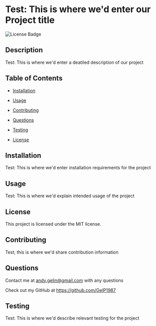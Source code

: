 # Test: This is where we'd enter our Project title
  ![License Badge](https://img.shields.io/badge/License-MIT-blueviolet)
  
  ## Description
  
  Test: This is where we'd enter a deatiled description of our project
  
  ## Table of Contents
  - [Installation](#installation)
  - [Usage](#usage)
  - [Contributing](#contributing)
  - [Questions](#questions)
  - [Testing](#testing)

  - [License](#license)
  
  ## Installation
  Test: This is where we'd enter installation requirements for the project

  ## Usage
  Test: This is where we'd explain intended usage of the project
  
  ## License
    
This project is licensed under the MIT license. 

  

  ## Contributing
  Test; this is where we'd share contribution information

  ## Questions
  Contact me at andy.gelin@gmail.com with any questions

  Check out my GitHub at https://github.com/GelP1987

  ## Testing
  Test: This is where we'd describe relevant testing for the project

  